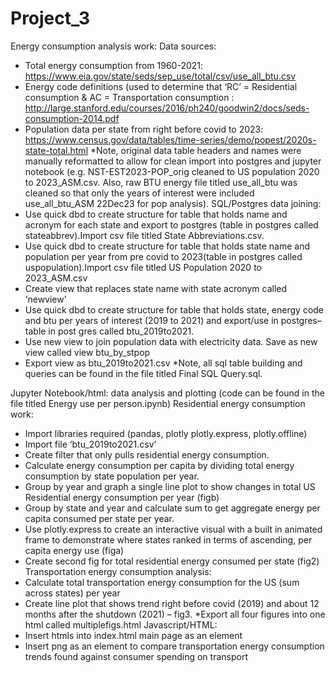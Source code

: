 # Project_3

Energy consumption analysis work:
Data sources:
-    Total energy consumption from 1960-2021: https://www.eia.gov/state/seds/sep_use/total/csv/use_all_btu.csv
-    Energy code definitions (used to determine that ‘RC’ = Residential consumption & AC = Transportation consumption : http://large.stanford.edu/courses/2016/ph240/goodwin2/docs/seds-consumption-2014.pdf 
-    Population data per state from right before covid to 2023: https://www.census.gov/data/tables/time-series/demo/popest/2020s-state-total.html
*Note, original data table headers and names were manually reformatted to allow for clean import into postgres and jupyter notebook (e.g. NST-EST2023-POP_orig cleaned to US population 2020 to 2023_ASM.csv. Also, raw BTU energy file titled use_all_btu was cleaned so that only the years of interest were included use_all_btu_ASM 22Dec23 for pop analysis).
SQL/Postgres data joining:
-    Use quick dbd to create structure for table that holds name and acronym for each state and export to postgres (table in postgres called stateabbrev).Import csv file titled State Abbreviations.csv.
-    Use quick dbd to create structure for table that holds state name and population per year from pre covid to 2023(table in postgres called uspopulation).Import csv file titled US Population 2020 to 2023_ASM.csv
-    Create view that replaces state name with state acronym called ‘newview’
-    Use quick dbd to create structure for table that holds state, energy code and btu per years of interest (2019 to 2021) and export/use in postgres– table in post gres called btu_2019to2021. 
-    Use new view to join population data with electricity data. Save as new view called view btu_by_stpop
-    Export view as btu_2019to2021.csv
*Note, all sql table building and queries can be found in the file titled Final SQL Query.sql.

Jupyter Notebook/html: data analysis and plotting (code can be found in the file titled Energy use per person.ipynb)
Residential energy consumption work:
-    Import libraries required (pandas, plotly plotly.express, plotly.offline)
-    Import file ‘btu_2019to2021.csv’ 
-    Create filter that only pulls residential energy consumption. 
-    Calculate energy consumption per capita by dividing total energy consumption by state population per year.
-    Group by year and graph a single line plot to show changes in total US Residential energy consumption per year (figb)
-    Group by state and year and calculate sum to get aggregate energy per capita consumed per state per year. 
-    Use plotly.express to create an interactive visual with a built in animated frame to demonstrate where states ranked in terms of ascending, per capita energy use (figa)
-    Create second fig for total residential energy consumed per state (fig2)
Transportation energy consumption analysis:
-    Calculate total transportation energy consumption for the US (sum across states) per year
-    Create line plot that shows trend right before covid (2019) and about 12 months after the shutdown (2021) – fig3. 
*Export all four figures into one html called multiplefigs.html
Javascript/HTML: 
-    Insert htmls into index.html main page as an element
-    Insert png as an element to compare transportation energy consumption trends found against consumer spending on transport
